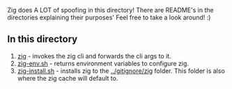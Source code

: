 Zig does A LOT of spoofing in this directory!  There are README's in the directories explaining their purposes'  Feel free to take a look around! :)

## In this directory

1. [zig](zig) - invokes the zig cli and forwards the cli args to it.
2. [zig-env.sh](zig-env.sh) - returns environment variables to configure zig.
3. [zig-install.sh](zig-install.sh) - installs zig to the [../gitignore/zig](../gitignore/zig) folder.  This folder is also where the zig cache will default to.